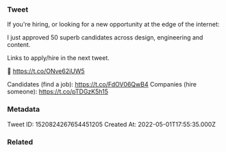 ### Tweet
If you're hiring, or looking for a new opportunity at the edge of the internet:

I just approved 50 superb candidates across design, engineering and content.

Links to apply/hire in the next tweet.

🙏 https://t.co/ONve62iUW5

Candidates (find a job): https://t.co/FdOV06QwB4
Companies (hire someone): https://t.co/pTDGzK5h15

### Metadata
Tweet ID: 1520824267654451205
Created At: 2022-05-01T17:55:35.000Z

### Related

